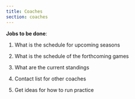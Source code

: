 ```yaml
---
title: Coaches
section: coaches  
---
```

**Jobs to be done**:

1. What is the schedule for upcoming seasons

1. What is the schedule of the forthcoming games

1. What are the current standings

1. Contact list for other coaches

1. Get ideas for how to run practice

<br/>


